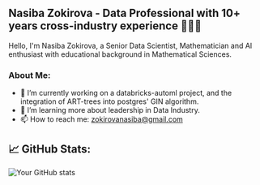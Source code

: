 ## Nasiba Zokirova - Data Professional with 10+ years cross-industry experience 👩🏽‍💻

Hello, I'm Nasiba Zokirova, a Senior Data Scientist, Mathematician and AI enthusiast with educational background in Mathematical Sciences. 


### About Me:
- 🔭 I’m currently working on a databricks-automl project, and the integration of ART-trees into postgres' GIN algorithm.
- 🌱 I’m learning more about leadership in Data Industry.
- 📫 How to reach me: zokirovanasiba@gmail.com


## 📈 GitHub Stats:
![Your GitHub stats](https://github-readme-stats.vercel.app/api?username=nasiba-z&show_icons=true&theme=radical)
